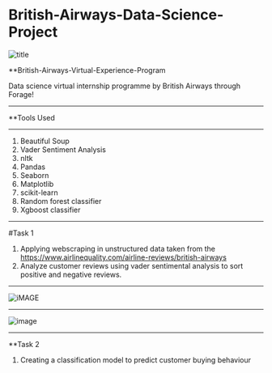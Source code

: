 # British-Airways-Data-Science-Project
![title](https://github.com/user-attachments/assets/c4a3512a-6877-4bb0-9bf4-25be1f34ceea)


**British-Airways-Virtual-Experience-Program

Data science virtual internship programme by British Airways through Forage!
******

**Tools Used

******
1. Beautiful Soup
2. Vader Sentiment Analysis
3. nltk
4. Pandas
5. Seaborn
6. Matplotlib
7. scikit-learn
8. Random forest classifier
9. Xgboost classifier

******
#Task 1

1. Applying webscraping in unstructured data taken from the https://www.airlinequality.com/airline-reviews/british-airways
2. Analyze customer reviews using vader sentimental analysis to sort positive and negative reviews.


******
![iMAGE](https://github.com/user-attachments/assets/f05a70e8-b1a5-463f-8476-29b243ef6a62)

******

![image](https://github.com/user-attachments/assets/f227c5ab-39b1-43cf-96da-1a2f23d088ab)



******
**Task 2
1. Creating a classification model to predict customer buying behaviour
